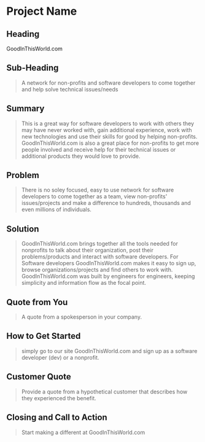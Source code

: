 # Project Name #

<!-- 
> This material was originally posted [here](http://www.quora.com/What-is-Amazons-approach-to-product-development-and-product-management). It is reproduced here for posterities sake.

There is an approach called "working backwards" that is widely used at Amazon. They work backwards from the customer, rather than starting with an idea for a product and trying to bolt customers onto it. While working backwards can be applied to any specific product decision, using this approach is especially important when developing new products or features.

For new initiatives a product manager typically starts by writing an internal press release announcing the finished product. The target audience for the press release is the new/updated product's customers, which can be retail customers or internal users of a tool or technology. Internal press releases are centered around the customer problem, how current solutions (internal or external) fail, and how the new product will blow away existing solutions.

If the benefits listed don't sound very interesting or exciting to customers, then perhaps they're not (and shouldn't be built). Instead, the product manager should keep iterating on the press release until they've come up with benefits that actually sound like benefits. Iterating on a press release is a lot less expensive than iterating on the product itself (and quicker!).

If the press release is more than a page and a half, it is probably too long. Keep it simple. 3-4 sentences for most paragraphs. Cut out the fat. Don't make it into a spec. You can accompany the press release with a FAQ that answers all of the other business or execution questions so the press release can stay focused on what the customer gets. My rule of thumb is that if the press release is hard to write, then the product is probably going to suck. Keep working at it until the outline for each paragraph flows. 

Oh, and I also like to write press-releases in what I call "Oprah-speak" for mainstream consumer products. Imagine you're sitting on Oprah's couch and have just explained the product to her, and then you listen as she explains it to her audience. That's "Oprah-speak", not "Geek-speak".

Once the project moves into development, the press release can be used as a touchstone; a guiding light. The product team can ask themselves, "Are we building what is in the press release?" If they find they're spending time building things that aren't in the press release (overbuilding), they need to ask themselves why. This keeps product development focused on achieving the customer benefits and not building extraneous stuff that takes longer to build, takes resources to maintain, and doesn't provide real customer benefit (at least not enough to warrant inclusion in the press release).
 -->
 
## Heading ##
  GoodInThisWorld.com

## Sub-Heading ##
  > A network for non-profits and software developers to come together and help solve technical issues/needs

## Summary ##
  > This is a great way for software developers to work with others they may have never worked with, gain additional experience, work with new technologies and use their skills for good by helping non-profits. GoodInThisWorld.com is also a great place for non-profits to get more people involved and receive help for their technical issues or additional products they would love to provide. 

## Problem ##
  > There is no soley focused, easy to use network for software developers to come together as a team, view non-profits' issues/projects and make a difference to hundreds, thousands and even millions of individuals.  

## Solution ##
  > GoodInThisWorld.com brings together all the tools needed for nonprofits to talk about their organization, post their problems/products and interact with software developers. For Software developers GoodInThisWorld.com makes it easy to sign up, browse organizations/projects and find others to work with. GoodInThisWorld.com was built by engineers for engineers, keeping simplicity and information flow as the focal point.

## Quote from You ##
  > A quote from a spokesperson in your company.

## How to Get Started ##
  > simply go to our site GoodInThisWorld.com and sign up as a software developer (dev) or a nonprofit.

## Customer Quote ##
  > Provide a quote from a hypothetical customer that describes how they experienced the benefit.

## Closing and Call to Action ##
  > Start making a different at GoodInThisWorld.com
